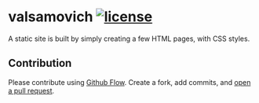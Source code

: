 # valsamovich [![license](https://img.shields.io/github/license/mashape/apistatus.svg?maxAge=2592000)](LICENSE)

A static site is built by simply creating a few HTML pages, with CSS styles.

## Contribution

Please contribute using [Github Flow](https://guides.github.com/introduction/flow/). Create a fork, add commits, and [open a pull request](https://github.com/fraction/readme-boilerplate/compare/).

